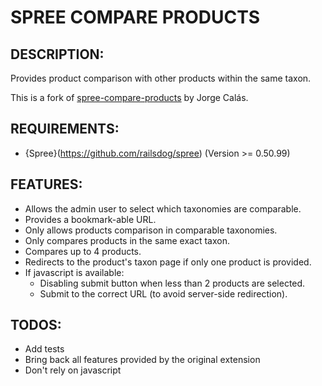 SPREE COMPARE PRODUCTS
======================

DESCRIPTION:
------------

Provides product comparison with other products within the same taxon.

This is a fork of [spree-compare-products](https://github.com/calas/spree-compare-products) by Jorge Calás.

REQUIREMENTS:
-------------

* {Spree}(https://github.com/railsdog/spree) (Version >= 0.50.99)

FEATURES:
---------

* Allows the admin user to select which taxonomies are comparable.
* Provides a bookmark-able URL.
* Only allows products comparison in comparable taxonomies.
* Only compares products in the same exact taxon.
* Compares up to 4 products.
* Redirects to the product's taxon page if only one product is provided.
* If javascript is available:
  * Disabling submit button when less than 2 products are selected.
  * Submit to the correct URL (to avoid server-side redirection).

TODOS:
------

* Add tests
* Bring back all features provided by the original extension 
* Don't rely on javascript
